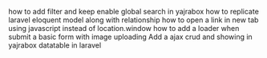 how to add filter and keep enable global search in  yajrabox
how to replicate laravel eloquent model along with relationship
how to open a link in new tab using javascript instead of location.window
how to add a loader when submit a basic form with image uploading 
Add a ajax crud and showing in yajrabox datatable in laravel
